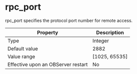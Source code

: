 rpc_port
=============================

rpc_port specifies the protocol port number for remote access.


| **Property** | **Description** |
|------------------|-----------------|
| Type | Integer |
| Default value | 2882 |
| Value range | \[1025, 65535\] |
| Effective upon an OBServer restart | No |


